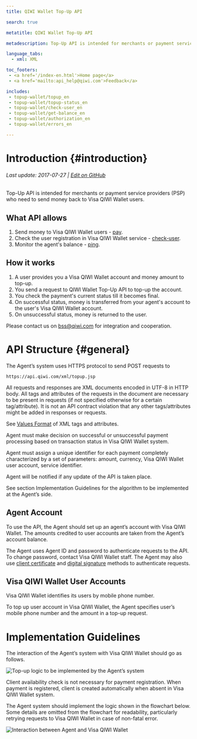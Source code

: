 ```yaml
---
title: QIWI Wallet Top-Up API

search: true

metatitle: QIWI Wallet Top-Up API

metadescription: Top-Up API is intended for merchants or payment service providers (PSP) who need to send money back to Visa QIWI Wallet users.

language_tabs:
  - xml: XML

toc_footers:
 - <a href='/index-en.html'>Home page</a>
 - <a href='mailto:api_help@qiwi.com'>Feedback</a>

includes:
 - topup-wallet/topup_en
 - topup-wallet/topup-status_en
 - topup-wallet/check-user_en
 - topup-wallet/get-balance_en
 - topup-wallet/authorization_en
 - topup-wallet/errors_en

---
```


# Introduction {#introduction}

###### Last update: 2017-07-27 | [Edit on GitHub](https://github.com/QIWI-API/topup-wallet-doc/blob/master/topup_en.html.md)

Top-Up API is intended for merchants or payment service providers (PSP) who need to send money back to Visa QIWI Wallet users.

## What API allows

1. Send money to Visa QIWI Wallet users - [pay](#payment).
2. Check the user registration in Visa QIWI Wallet service - [check-user](#check-user).
3. Monitor the agent's balance - [ping](#get-balance).

## How it works

1. A user provides you a Visa QIWI Wallet account and money amount to top-up.
2. You send a request to QIWI Wallet Top-Up API to top-up the account.
3. You check the payment's current status till it becomes final. 
4. On successful status, money is transferred from your agent's account to the user's Visa QIWI Wallet account.
5. On unsuccessful status, money is returned to the user.

Please contact us on <a href="mailto:bss@qiwi.com">bss@qiwi.com</a> for integration and cooperation.

# API Structure {#general}

The Agent’s system uses HTTPS protocol to send POST requests to 

`https://api.qiwi.com/xml/topup.jsp`

All requests and responses are XML documents encoded in UTF-8 in HTTP body. All tags and attributes of the requests in the document are necessary to be present in requests (if not specified otherwise for a certain tag/attribute). It is not an API contract violation that any other tags/attributes might be added in responses or requests.

See [Values Format](#params-types) of XML tags and attributes.

Agent must make decision on successful or unsuccessful payment processing based on transaction status in Visa QIWI Wallet system.

Agent must assign a unique identifier for each payment completely characterized by a set of parameters: amount, currency, Visa QIWI Wallet user account, service identifier.

Agent will be notified if any update of the API is taken place. 

See section Implementation Guidelines for the algorithm to be implemented at the Agent’s side.

## Agent Account

To use the API, the Agent should set up an agent’s account with Visa QIWI Wallet. The amounts credited to user accounts are taken from the Agent’s account balance. 

The Agent uses Agent ID and password to authenticate requests to the API. To change password, contact Visa QIWI Wallet staff. The Agent may also use [client certificate](#cert) and [digital signature](#sign) methods to authenticate requests.

## Visa QIWI Wallet User Accounts

Visa QIWI Wallet identifies its users by mobile phone number. 

To top up user account in Visa QIWI Wallet, the Agent specifies user’s mobile phone number and the amount in a top-up request.

# Implementation Guidelines

The interaction of the Agent’s system with Visa QIWI Wallet should go as follows.

![Top-up logic to be implemented by the Agent’s system](/images/topup_flow.jpg)

<aside class="notice">Client availability check is not necessary for payment registration. When payment is registered, client is created automatically when absent in Visa QIWI Wallet system.</aside>

The Agent system should implement the logic shown in the flowchart below. Some details are omitted from the flowchart for readability, particularly retrying requests to Visa QIWI Wallet in case of non-fatal error.

![Interaction between Agent and Visa QIWI Wallet](/images/topup_en.jpg)
